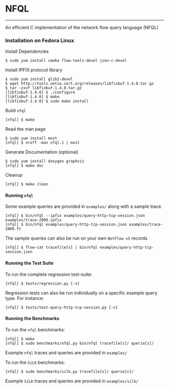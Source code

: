 # NFQL
- - - -

An efficient C implementation of the network flow query language (NFQL)

### Installation on Fedora Linux

Install Dependencies

    $ sudo yum install cmake flow-tools-devel json-c-devel

Install IPFIX protocol library

    $ sudo yum install glib2-devel
    $ wget http://tools.netsa.cert.org/releases/libfixbuf-1.4.0.tar.gz
    $ tar -zxvf libfixbuf-1.4.0.tar.gz
    [libfixbuf-1.4.0] $ ./configure
    [libfixbuf-1.4.0] $ make
    [libfixbuf-1.4.0] $ sudo make install

Build `nfql`

    [nfql] $ make

Read the man page

    $ sudo yum install most
    [nfql] $ nroff -man nfql.1 | most

Generate Documentation (optional)

    $ sudo yum install doxygen graphviz
    [nfql] $ make doc

Cleanup

    [nfql] $ make clean

#### Running `nfql`

Some example queries are provided in `examples/` along with a sample trace.

    [nfql] $ bin/nfql --ipfix examples/query-http-tcp-session.json examples/trace-2009.ipfix
    [nfql] $ bin/nfql examples/query-http-tcp-session.json examples/trace-2009.ft

The sample queries can also be run on your own `NetFlow v5` records

    [nfql] $ flow-cat tracefile[s] | bin/nfql examples/query-http-tcp-session.json

#### Running the Test Suite

To run the complete regression test-suite:

    [nfql] $ tests/regression.py [-v]

 Regression tests can also be run individually on a specific example
 query type. For instance:

    [nfql] $ tests/test-query-http-tcp-session.py [-v]

#### Running the Benchmarks

To run the `nfql` benchmarks:

    [nfql] $ make
    [nfql] $ sudo benchmarks/nfql.py bin/nfql tracefile[s]/ querie[s]/

Example `nfql` traces and queries are provided in `examples/`

To run the `SiLK` benchmarks:

    [nfql] $ sudo benchmarks/silk.py tracefile[s]/ querie[s]/

Example `SiLK` traces and queries are provided in `examples/silk/`
